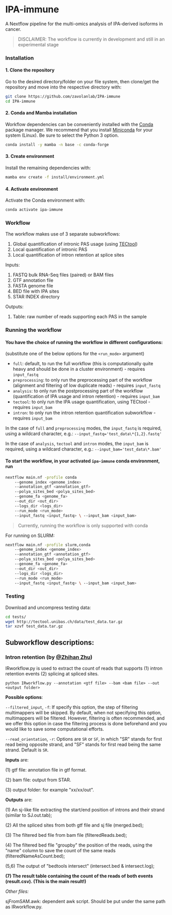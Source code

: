 # IPA-immune
A Nextflow pipeline for the multi-omics analysis of IPA-derived isoforms in cancer.
> DISCLAIMER: The workflow is currently in development and still in an experimental stage

### Installation

#### 1. Clone the repository

Go to the desired directory/folder on your file system, then clone/get the 
repository and move into the respective directory with:

```bash
git clone https://github.com/zavolanlab/IPA-immune
cd IPA-immune
```

#### 2. Conda and Mamba installation

Workflow dependencies can be conveniently installed with the [Conda](https://docs.conda.io/projects/conda/en/stable/)
package manager. We recommend that you install [Miniconda](https://docs.anaconda.com/free/miniconda/miniconda-install/)
for your system (Linux). Be sure to select the Python 3 option. 

```bash
conda install -y mamba -n base -c conda-forge
```

#### 3. Create environment

Install the remaining dependencies with:
```bash
mamba env create -f install/environment.yml
```

#### 4. Activate environment

Activate the Conda environment with:

```bash
conda activate ipa-immune
```

### Workflow

The workflow makes use of 3 separate subworkflows:
1. Global quantification of intronic PAS usage (using [TECtool](https://github.com/balajtimate/TECtool))
2. Local quantification of intronic PAS
3. Local quantification of intron retention at splice sites

Inputs:
1. FASTQ bulk RNA-Seq files (paired) or BAM files
2. GTF annotation file 
3. FASTA genome file
4. BED file with IPA sites
5. STAR INDEX directory


Outputs:
1. Table: raw number of reads supporting each PAS in the sample

### Running the workflow
#### You have the choice of running the workflow in different configurations: 
(substitute one of the below options for the `<run_mode>` argument)

- `full`: default, to run the full workflow (this is computationally quite heavy and should be done in a cluster environment) - requires `input_fastq`
- `preprocessing`: to only run the preprocessing part of the workflow (alignment and filtering of low duplicate reads) - requires `input_fastq`
- `analysis`: to only run the postprocessing part of the workflow (quantification of IPA usage and intron retention) - requires `input_bam`
- `tectool`: to only run the IPA usage quantification, using TECtool - requires `input_bam`
- `intron`: to only run the intron retention quantification subworkflow - requires `input_bam`

In the case of `full` and `preprocessing` modes, the `input_fastq` is required, using a wildcard character, e.g.: `--input_fastq='test_data\*{1,2}.fastq'`

In the case of `analysis`, `tectool` and `intron` modes, the `input_bam` is required, using a wildcard character, e.g.: `--input_bam='test_data\*.bam'`


#### To start the workflow, in your activated `ipa-immune` conda environment, run

```bash
nextflow main.nf -profile conda 
    --genome_index <genome_index>
    --annotation_gtf <annotation_gtf>
    --polya_sites_bed <polya_sites_bed>
    --genome_fa <genome_fa>
    --out_dir <out_dir>
    --logs_dir <logs_dir>
    --run_mode <run_mode>
    --input_fastq <input_fastq> \ --input_bam <input_bam>
```
> Currently, running the workflow is only supported with conda

For running on SLURM:
```bash
nextflow main.nf -profile slurm,conda 
    --genome_index <genome_index>
    --annotation_gtf <annotation_gtf>
    --polya_sites_bed <polya_sites_bed>
    --genome_fa <genome_fa>
    --out_dir <out_dir>
    --logs_dir <logs_dir>
    --run_mode <run_mode>
    --input_fastq <input_fastq> \ --input_bam <input_bam>
```

### Testing

Download and uncompress testing data:

```bash
cd tests/
wget http://tectool.unibas.ch/data/test_data.tar.gz
tar xzvf test_data.tar.gz
```

## Subworkflow descriptions:
### Intron retention (by [@Zhihan Zhu](https://github.com/Jade0904))
IRworkflow.py is used to extract the count of reads that supports (1) intron retention events (2) splicing at spliced sites.

```
python IRworkflow.py --annotation <gtf file> --bam <bam file> --out <output folder>
```

**Possible options**:

`--filtered_input`, `-f`: If specify this option, the step of filtering multimappers will be skipped. By default, when not specifying this option, multimappers will be filtered. However, filtering is often recommended, and we offer this option in case the filtering process is done beforehand and you would like to save some computational efforts.

`--read_orientation`, `-r`: Options are `SR` or `SF`, in which "SR" stands for first read being opposite strand, and "SF" stands for first read being the same strand. Default is `SR`.

**Inputs** are:

(1) gtf file: annotation file in gtf format.

(2) bam file: output from STAR.

(3) output folder: for example "xx/xx/out".

**Outputs** are:

(1) An sj-like file extracting the start/end position of introns and their strand (similar to SJ.out.tab);

(2) All the spliced sites from both gtf file and sj file (merged.bed);

(3) The filtered bed file from bam file (filteredReads.bed);

(4) The filtered bed flle "groupby" the position of the reads, using the "name" column to save the count of the same reads (filteredNameAsCount.bed);

(5,6) The output of "bedtools intersect" (intersect.bed & intersect.log);

**(7) The result table containing the count of the reads of both events (result.csv). (This is the main result!)**

*Other files:*

sjFromSAM.awk: dependent awk script. Should be put under the same path as IRworkflow.py.
